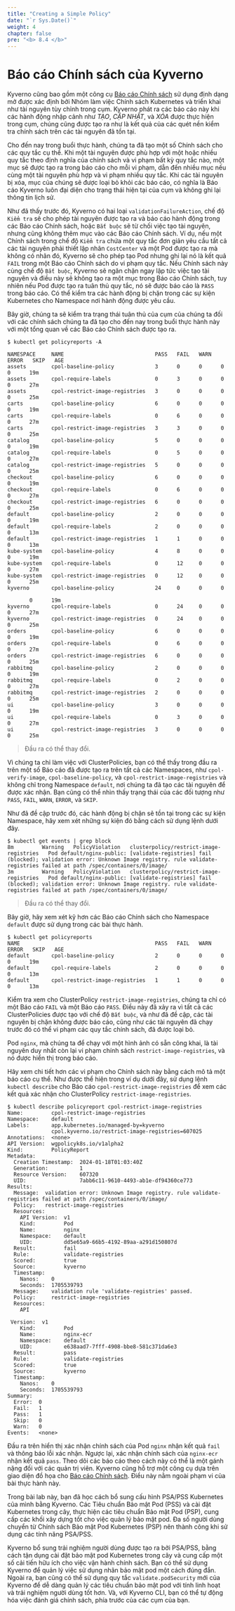 ```yaml
---
title: "Creating a Simple Policy"
date: "`r Sys.Date()`"
weight: 4
chapter: false
pre: "<b> 8.4 </b>"
---
```


# Báo cáo Chính sách của Kyverno

Kyverno cũng bao gồm một công cụ [Báo cáo Chính sách](https://kyverno.io/docs/policy-reports/) sử dụng định dạng mở được xác định bởi Nhóm làm việc Chính sách Kubernetes và triển khai như tài nguyên tùy chỉnh trong cụm. Kyverno phát ra các báo cáo này khi các hành động nhập cảnh như *TẠO*, *CẬP NHẬT*, và *XÓA* được thực hiện trong cụm, chúng cũng được tạo ra như là kết quả của các quét nền kiểm tra chính sách trên các tài nguyên đã tồn tại.

Cho đến nay trong buổi thực hành, chúng ta đã tạo một số Chính sách cho các quy tắc cụ thể. Khi một tài nguyên được phù hợp với một hoặc nhiều quy tắc theo định nghĩa của chính sách và vi phạm bất kỳ quy tắc nào, một mục sẽ được tạo ra trong báo cáo cho mỗi vi phạm, dẫn đến nhiều mục nếu cùng một tài nguyên phù hợp và vi phạm nhiều quy tắc. Khi các tài nguyên bị xóa, mục của chúng sẽ được loại bỏ khỏi các báo cáo, có nghĩa là Báo cáo Kyverno luôn đại diện cho trạng thái hiện tại của cụm và không ghi lại thông tin lịch sử.

Như đã thấy trước đó, Kyverno có hai loại `validationFailureAction`, chế độ `Kiểm tra` sẽ cho phép tài nguyên được tạo ra và báo cáo hành động trong các Báo cáo Chính sách, hoặc `Bắt buộc` sẽ từ chối việc tạo tài nguyên, nhưng cũng không thêm mục vào các Báo cáo Chính sách. Ví dụ, nếu một Chính sách trong chế độ `Kiểm tra` chứa một quy tắc đơn giản yêu cầu tất cả các tài nguyên phải thiết lập nhãn `CostCenter` và một Pod được tạo ra mà không có nhãn đó, Kyverno sẽ cho phép tạo Pod nhưng ghi lại nó là kết quả `FAIL` trong một Báo cáo Chính sách do vi phạm quy tắc. Nếu Chính sách này cùng chế độ `Bắt buộc`, Kyverno sẽ ngăn chặn ngay lập tức việc tạo tài nguyên và điều này sẽ không tạo ra một mục trong Báo cáo Chính sách, tuy nhiên nếu Pod được tạo ra tuân thủ quy tắc, nó sẽ được báo cáo là `PASS` trong báo cáo. Có thể kiểm tra các hành động bị chặn trong các sự kiện Kubernetes cho Namespace nơi hành động được yêu cầu.

Bây giờ, chúng ta sẽ kiểm tra trạng thái tuân thủ của cụm của chúng ta đối với các chính sách chúng ta đã tạo cho đến nay trong buổi thực hành này với một tổng quan về các Báo cáo Chính sách được tạo ra.

```shell
$ kubectl get policyreports -A

NAMESPACE     NAME                             PASS   FAIL   WARN   ERROR   SKIP   AGE
assets        cpol-baseline-policy             3      0      0      0       0      19m
assets        cpol-require-labels              0      3      0      0       0      27m
assets        cpol-restrict-image-registries   3      0      0      0       0      25m
carts         cpol-baseline-policy             6      0      0      0       0      19m
carts         cpol-require-labels              0      6      0      0       0      27m
carts         cpol-restrict-image-registries   3      3      0      0       0      25m
catalog       cpol-baseline-policy             5      0      0      0       0      19m
catalog       cpol-require-labels              0      5      0      0       0      27m
catalog       cpol-restrict-image-registries   5      0      0      0       0      25m
checkout      cpol-baseline-policy             6      0      0      0       0      19m
checkout      cpol-require-labels              0      6      0      0       0      27m
checkout      cpol-restrict-image-registries   6      0      0      0       0      25m
default       cpol-baseline-policy             2      0      0      0       0      19m
default       cpol-require-labels              2      0      0      0       0      13m
default       cpol-restrict-image-registries   1      1      0      0       0      13m
kube-system   cpol-baseline-policy             4      8      0      0       0      19m
kube-system   cpol-require-labels              0      12     0      0       0      27m
kube-system   cpol-restrict-image-registries   0      12     0      0       0      25m
kyverno       cpol-baseline-policy             24     0      0      0

       0      19m
kyverno       cpol-require-labels              0      24     0      0       0      27m
kyverno       cpol-restrict-image-registries   0      24     0      0       0      25m
orders        cpol-baseline-policy             6      0      0      0       0      19m
orders        cpol-require-labels              0      6      0      0       0      27m
orders        cpol-restrict-image-registries   6      0      0      0       0      25m
rabbitmq      cpol-baseline-policy             2      0      0      0       0      19m
rabbitmq      cpol-require-labels              0      2      0      0       0      27m
rabbitmq      cpol-restrict-image-registries   2      0      0      0       0      25m
ui            cpol-baseline-policy             3      0      0      0       0      19m
ui            cpol-require-labels              0      3      0      0       0      27m
ui            cpol-restrict-image-registries   3      0      0      0       0      25m
```

> Đầu ra có thể thay đổi.

Vì chúng ta chỉ làm việc với ClusterPolicies, bạn có thể thấy trong đầu ra trên một số Báo cáo đã được tạo ra trên tất cả các Namespaces, như `cpol-verify-image`, `cpol-baseline-policy`, và `cpol-restrict-image-registries` và không chỉ trong Namespace `default`, nơi chúng ta đã tạo các tài nguyên để được xác nhận. Bạn cũng có thể nhìn thấy trạng thái của các đối tượng như `PASS`, `FAIL`, `WARN`, `ERROR`, và `SKIP`.

Như đã đề cập trước đó, các hành động bị chặn sẽ tồn tại trong các sự kiện Namespace, hãy xem xét những sự kiện đó bằng cách sử dụng lệnh dưới đây.

```shell
$ kubectl get events | grep block
8m         Warning   PolicyViolation   clusterpolicy/restrict-image-registries   Pod default/nginx-public: [validate-registries] fail (blocked); validation error: Unknown Image registry. rule validate-registries failed at path /spec/containers/0/image/
3m         Warning   PolicyViolation   clusterpolicy/restrict-image-registries   Pod default/nginx-public: [validate-registries] fail (blocked); validation error: Unknown Image registry. rule validate-registries failed at path /spec/containers/0/image/
```

> Đầu ra có thể thay đổi.

Bây giờ, hãy xem xét kỹ hơn các Báo cáo Chính sách cho Namespace `default` được sử dụng trong các bài thực hành.

```shell
$ kubectl get policyreports
NAME                                           PASS   FAIL   WARN   ERROR   SKIP   AGE
default       cpol-baseline-policy             2      0      0      0       0      19m
default       cpol-require-labels              2      0      0      0       0      13m
default       cpol-restrict-image-registries   1      1      0      0       0      13m
```

Kiểm tra xem cho ClusterPolicy `restrict-image-registries`, chúng ta chỉ có một Báo cáo `FAIL` và một Báo cáo `PASS`. Điều này đã xảy ra vì tất cả các ClusterPolicies được tạo với chế độ `Bắt buộc`, và như đã đề cập, các tài nguyên bị chặn không được báo cáo, cũng như các tài nguyên đã chạy trước đó có thể vi phạm các quy tắc chính sách, đã được loại bỏ.

Pod `nginx`, mà chúng ta để chạy với một hình ảnh có sẵn công khai, là tài nguyên duy nhất còn lại vi phạm chính sách `restrict-image-registries`, và nó được hiển thị trong báo cáo.

Hãy xem chi tiết hơn các vi phạm cho Chính sách này bằng cách mô tả một báo cáo cụ thể. Như được thể hiện trong ví dụ dưới đây, sử dụng lệnh `kubectl describe` cho Báo cáo `cpol-restrict-image-registries` để xem các kết quả xác nhận cho ClusterPolicy `restrict-image-registries`.

```shell
$ kubectl describe policyreport cpol-restrict-image-registries
Name:         cpol-restrict-image-registries
Namespace:    default
Labels:       app.kubernetes.io/managed-by=kyverno
              cpol.kyverno.io/restrict-image-registries=607025
Annotations:  <none>
API Version:  wgpolicyk8s.io/v1alpha2
Kind:         PolicyReport
Metadata:
  Creation Timestamp:  2024-01-18T01:03:40Z
  Generation:          1
  Resource Version:    607320
  UID:                 7abb6c11-9610-4493-ab1e-df94360ce773
Results:
  Message:  validation error: Unknown Image registry. rule validate-registries failed at path /spec/containers/0/image/
  Policy:   restrict-image-registries
  Resources:
    API Version:  v1
    Kind:         Pod
    Name:         nginx
    Namespace:    default
    UID:          dd5e65a9-66b5-4192-89aa-a291d150807d
  Result:         fail
  Rule:           validate-registries
  Scored:         true
  Source:         kyverno
  Timestamp:
    Nanos:    0
    Seconds:  1705539793
  Message:    validation rule 'validate-registries' passed.
  Policy:     restrict-image-registries
  Resources:
    API

 Version:  v1
    Kind:         Pod
    Name:         nginx-ecr
    Namespace:    default
    UID:          e638aad7-7fff-4908-bbe8-581c371da6e3
  Result:         pass
  Rule:           validate-registries
  Scored:         true
  Source:         kyverno
  Timestamp:
    Nanos:    0
    Seconds:  1705539793
Summary:
  Error:  0
  Fail:   1
  Pass:   1
  Skip:   0
  Warn:   0
Events:   <none>
```

Đầu ra trên hiển thị xác nhận chính sách của Pod `nginx` nhận kết quả `fail` và thông báo lỗi xác nhận. Ngược lại, xác nhận chính sách của `nginx-ecr` nhận kết quả `pass`. Theo dõi các báo cáo theo cách này có thể là một gánh nặng đối với các quản trị viên. Kyverno cũng hỗ trợ một công cụ dựa trên giao diện đồ họa cho [Báo cáo Chính sách](https://kyverno.github.io/policy-reporter/core/targets/#policy-reporter-ui). Điều này nằm ngoài phạm vi của bài thực hành này.

Trong bài lab này, bạn đã học cách bổ sung cấu hình PSA/PSS Kubernetes của mình bằng Kyverno. Các Tiêu chuẩn Bảo mật Pod (PSS) và cài đặt Kubernetes trong cây, thực hiện các tiêu chuẩn Bảo mật Pod (PSP), cung cấp các khối xây dựng tốt cho việc quản lý bảo mật pod. Đa số người dùng chuyển từ Chính sách Bảo mật Pod Kubernetes (PSP) nên thành công khi sử dụng các tính năng PSA/PSS.

Kyverno bổ sung trải nghiệm người dùng được tạo ra bởi PSA/PSS, bằng cách tận dụng cài đặt bảo mật pod Kubernetes trong cây và cung cấp một số cải tiến hữu ích cho việc vận hành chính sách. Bạn có thể sử dụng Kyverno để quản lý việc sử dụng nhãn bảo mật pod một cách đúng đắn. Ngoài ra, bạn cũng có thể sử dụng quy tắc `validate.podSecurity` mới của Kyverno để dễ dàng quản lý các tiêu chuẩn bảo mật pod với tính linh hoạt và trải nghiệm người dùng tốt hơn. Và, với Kyverno CLI, bạn có thể tự động hóa việc đánh giá chính sách, phía trước của các cụm của bạn.